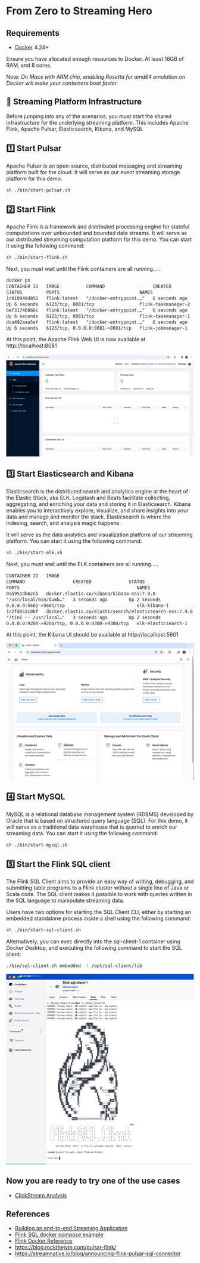 # From Zero to Streaming Hero

Requirements
------------

- [Docker](https://www.docker.com/get-started) 4.24+


Ensure you have allocated enough resources to Docker. At least 16GB of RAM, and 8 cores.

Note: *On Macs with ARM chip, enabling Rosetta for amd64 emulation on Docker will make your containers boot faster.*


🏢 Streaming Platform Infrastructure
--------------------------------------

Before jumping into any of the scenarios, you must start the shared infrastructure for the underlying streaming platform. 
This includes Apache Flink, Apache Pulsar, Elasticsearch, Kibana, and MySQL


1️⃣ Start Pulsar
--

Apache Pulsar is an open-source, distributed messaging and streaming platform built for the cloud. It will serve as our
event streaming storage platform for this demo.

```bash
sh ./bin/start-pulsar.sh
```

2️⃣ Start Flink
--

Apache Flink is a framework and distributed processing engine for stateful computations over unbounded and bounded data 
streams. It will serve as our distributed streaming computation platform for this demo. You can start it using the following
command:

```bash
sh ./bin/start-flink.sh
```

Next, you must wait until the Flink containers are all running.....

```
docker ps
CONTAINER ID   IMAGE          COMMAND                  CREATED         STATUS         PORTS                              NAMES
1c010948d856   flink:latest   "/docker-entrypoint.…"   6 seconds ago   Up 6 seconds   6123/tcp, 8081/tcp                 flink-taskmanager-2
bef31746866c   flink:latest   "/docker-entrypoint.…"   6 seconds ago   Up 6 seconds   6123/tcp, 8081/tcp                 flink-taskmanager-1
dca492aaa5ef   flink:latest   "/docker-entrypoint.…"   6 seconds ago   Up 6 seconds   6123/tcp, 0.0.0.0:8081->8081/tcp   flink-jobmanager-1
```

At this point, the Apache Flink Web UI is now available at http://localhost:8081

![Flink-UI.png](images%2FFlink-UI.png)

3️⃣ Start Elasticsearch and Kibana
--

Elasticsearch is the distributed search and analytics engine at the heart of the Elastic Stack, aka ELK. Logstash and Beats 
facilitate collecting, aggregating, and enriching your data and storing it in Elasticsearch. Kibana enables you to 
interactively explore, visualize, and share insights into your data and manage and monitor the stack. Elasticsearch is 
where the indexing, search, and analysis magic happens. 

It will serve as the data analytics and visualization platform of our streaming platform. You can start it using the 
following command:

```bash
sh ./bin/start-elk.sh
```

Next, you must wait until the ELK containers are all running.....

```
CONTAINER ID   IMAGE                                                     COMMAND                  CREATED              STATUS                        PORTS                                            NAMES
0a5951db62cb   docker.elastic.co/kibana/kibana-oss:7.9.0                 "/usr/local/bin/dumb…"   3 seconds ago        Up 2 seconds                  0.0.0.0:5601->5601/tcp                           elk-kibana-1
1c2fd35310bf   docker.elastic.co/elasticsearch/elasticsearch-oss:7.9.0   "/tini -- /usr/local…"   3 seconds ago        Up 2 seconds                  0.0.0.0:9200->9200/tcp, 0.0.0.0:9300->9300/tcp   elk-elasticsearch-1
```

At this point, the Kibana UI should be available at http://localhost:5601 

![Elastic-UI.png](images%2FElastic-UI.png)

4️⃣ Start MySQL
--

MySQL is a relational database management system (RDBMS) developed by Oracle that is based on structured query language (SQL).
For this demo, it will serve as a traditional data warehouse that is queried to enrich our streaming data. You can start 
it using the following command:


```bash
sh ./bin/start-mysql.sh
```

5️⃣ Start the Flink SQL client
--

The Flink SQL Client aims to provide an easy way of writing, debugging, and submitting table programs to a Flink cluster
without a single line of Java or Scala code. The SQL client makes it possible to work with queries written in the SQL language
to manipulate streaming data. 

Users have two options for starting the SQL Client CLI, either by starting an embedded standalone process inside a shell
using the following command:

```bash
sh ./bin/start-sql-client.sh
```

Alternatively, you can exec directly into the sql-client-1 container using Docker Desktop, and executing the following
command to start the SQL client:

```bash
./bin/sql-client.sh embedded -l /opt/sql-client/lib
```

![Flink-SQL-UI.png](images%2FFlink-SQL-UI.png)


Now you are ready to try one of the use cases
---

- [ClickStream Analysis](./use-cases/ecommerce/docs/README.md) 


References
------------
- [Building an end-to-end Streaming Application](https://flink.apache.org/2020/07/28/flink-sql-demo-building-an-end-to-end-streaming-application/)
- [Flink SQL docker compose example](https://github.com/Aiven-Open/sql-cli-for-apache-flink-docker/blob/main/docker-compose.yml)
- [Flink Docker Reference](https://frameworks.readthedocs.io/en/latest/big-data/apache/flinkDocker.html)
- https://blog.rockthejvm.com/pulsar-flink/
- https://streamnative.io/blog/announcing-flink-pulsar-sql-connector
